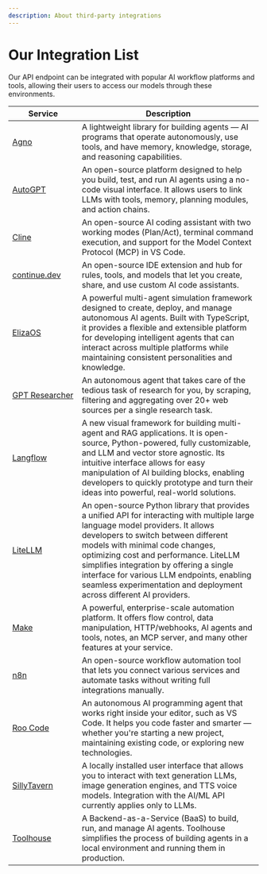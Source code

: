 ```yaml
---
description: About third-party integrations
---
```


# Our Integration List

Our API endpoint can be integrated with popular AI workflow platforms and tools, allowing their users to access our models through these environments.

<table><thead><tr><th width="124">Service</th><th>Description</th></tr></thead><tbody><tr><td><a href="agno.md">Agno</a></td><td>A lightweight library for building agents — AI programs that operate autonomously, use tools, and have memory, knowledge, storage, and reasoning capabilities.</td></tr><tr><td><a href="autogpt.md">AutoGPT</a></td><td>An open-source platform designed to help you build, test, and run AI agents using a no-code visual interface. It allows users to link LLMs with tools, memory, planning modules, and action chains.</td></tr><tr><td><a href="cline.md">Cline</a></td><td>An open-source AI coding assistant with two working modes (Plan/Act), terminal command execution, and support for the Model Context Protocol (MCP) in VS Code.</td></tr><tr><td><a href="continue.dev.md">continue.dev</a></td><td>An open-source IDE extension and hub for rules, tools, and models that let you create, share, and use custom AI code assistants.</td></tr><tr><td><a href="elizaos.md">ElizaOS</a></td><td>A powerful multi-agent simulation framework designed to create, deploy, and manage autonomous AI agents. Built with TypeScript, it provides a flexible and extensible platform for developing intelligent agents that can interact across multiple platforms while maintaining consistent personalities and knowledge.</td></tr><tr><td><a href="gpt-researcher-gptr.md">GPT Researcher</a></td><td>An autonomous agent that takes care of the tedious task of research for you, by scraping, filtering and aggregating over 20+ web sources per a single research task.</td></tr><tr><td><a href="langflow.md">Langflow</a></td><td>A new visual framework for building multi-agent and RAG applications. It is open-source, Python-powered, fully customizable, and LLM and vector store agnostic. Its intuitive interface allows for easy manipulation of AI building blocks, enabling developers to quickly prototype and turn their ideas into powerful, real-world solutions.</td></tr><tr><td><a href="litellm.md">LiteLLM</a></td><td>An open-source Python library that provides a unified API for interacting with multiple large language model providers. It allows developers to switch between different models with minimal code changes, optimizing cost and performance. LiteLLM simplifies integration by offering a single interface for various LLM endpoints, enabling seamless experimentation and deployment across different AI providers.</td></tr><tr><td><a href="https://www.make.com/">Make</a></td><td>A powerful, enterprise-scale automation platform. It offers flow control, data manipulation, HTTP/webhooks, AI agents and tools, notes, an MCP server, and many other features at your service.</td></tr><tr><td><a href="n8n.md">n8n</a></td><td>An open-source workflow automation tool that lets you connect various services and automate tasks without writing full integrations manually.</td></tr><tr><td><a href="roo-code.md">Roo Code</a></td><td>An autonomous AI programming agent that works right inside your editor, such as VS Code. It helps you code faster and smarter — whether you're starting a new project, maintaining existing code, or exploring new technologies.</td></tr><tr><td><a href="sillytavern.md">SillyTavern</a></td><td>A locally installed user interface that allows you to interact with text generation LLMs, image generation engines, and TTS voice models. Integration with the AI/ML API currently applies only to LLMs.</td></tr><tr><td><a href="toolhouse.md">Toolhouse</a></td><td>A Backend-as-a-Service (BaaS) to build, run, and manage AI agents. Toolhouse simplifies the process of building agents in a local environment and running them in production.</td></tr></tbody></table>
